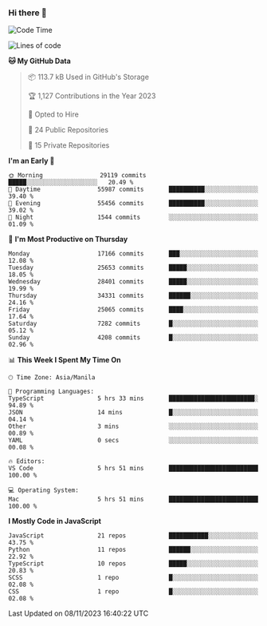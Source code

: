 ### Hi there 👋

<!--START_SECTION:waka-->
![Code Time](http://img.shields.io/badge/Code%20Time-442%20hrs%2018%20mins-blue)

![Lines of code](https://img.shields.io/badge/From%20Hello%20World%20I%27ve%20Written-60.1%20million%20lines%20of%20code-blue)

**🐱 My GitHub Data** 

> 📦 113.7 kB Used in GitHub's Storage 
 > 
> 🏆 1,127 Contributions in the Year 2023
 > 
> 💼 Opted to Hire
 > 
> 📜 24 Public Repositories 
 > 
> 🔑 15 Private Repositories 
 > 
**I'm an Early 🐤** 

```text
🌞 Morning                29119 commits       █████░░░░░░░░░░░░░░░░░░░░   20.49 % 
🌆 Daytime                55987 commits       ██████████░░░░░░░░░░░░░░░   39.40 % 
🌃 Evening                55456 commits       ██████████░░░░░░░░░░░░░░░   39.02 % 
🌙 Night                  1544 commits        ░░░░░░░░░░░░░░░░░░░░░░░░░   01.09 % 
```
📅 **I'm Most Productive on Thursday** 

```text
Monday                   17166 commits       ███░░░░░░░░░░░░░░░░░░░░░░   12.08 % 
Tuesday                  25653 commits       █████░░░░░░░░░░░░░░░░░░░░   18.05 % 
Wednesday                28401 commits       █████░░░░░░░░░░░░░░░░░░░░   19.99 % 
Thursday                 34331 commits       ██████░░░░░░░░░░░░░░░░░░░   24.16 % 
Friday                   25065 commits       ████░░░░░░░░░░░░░░░░░░░░░   17.64 % 
Saturday                 7282 commits        █░░░░░░░░░░░░░░░░░░░░░░░░   05.12 % 
Sunday                   4208 commits        █░░░░░░░░░░░░░░░░░░░░░░░░   02.96 % 
```


📊 **This Week I Spent My Time On** 

```text
🕑︎ Time Zone: Asia/Manila

💬 Programming Languages: 
TypeScript               5 hrs 33 mins       ████████████████████████░   94.89 % 
JSON                     14 mins             █░░░░░░░░░░░░░░░░░░░░░░░░   04.14 % 
Other                    3 mins              ░░░░░░░░░░░░░░░░░░░░░░░░░   00.89 % 
YAML                     0 secs              ░░░░░░░░░░░░░░░░░░░░░░░░░   00.08 % 

🔥 Editors: 
VS Code                  5 hrs 51 mins       █████████████████████████   100.00 % 

💻 Operating System: 
Mac                      5 hrs 51 mins       █████████████████████████   100.00 % 
```

**I Mostly Code in JavaScript** 

```text
JavaScript               21 repos            ███████████░░░░░░░░░░░░░░   43.75 % 
Python                   11 repos            ██████░░░░░░░░░░░░░░░░░░░   22.92 % 
TypeScript               10 repos            █████░░░░░░░░░░░░░░░░░░░░   20.83 % 
SCSS                     1 repo              █░░░░░░░░░░░░░░░░░░░░░░░░   02.08 % 
CSS                      1 repo              █░░░░░░░░░░░░░░░░░░░░░░░░   02.08 % 
```




 Last Updated on 08/11/2023 16:40:22 UTC
<!--END_SECTION:waka-->

